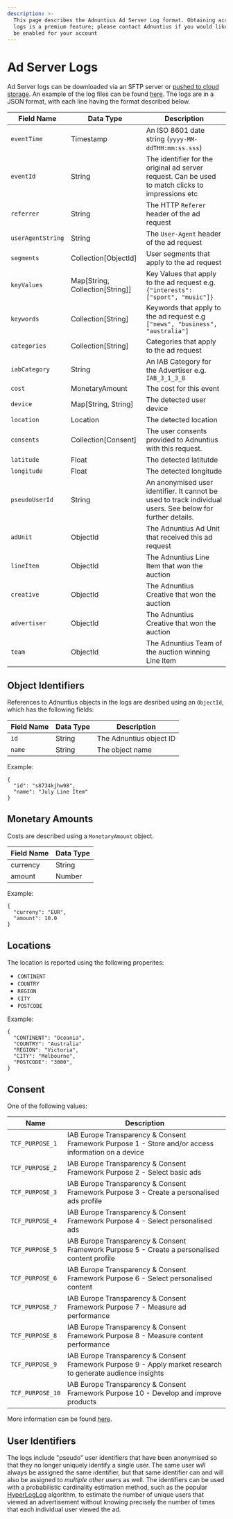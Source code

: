 ```yaml
---
description: >-
  This page describes the Adnuntius Ad Server Log format. Obtaining access to
  logs is a premium feature; please contact Adnuntius if you would like this to
  be enabled for your account
---
```


# Ad Server Logs

Ad Server logs can be downloaded via an SFTP server or [pushed to cloud storage](../adnuntius-data/user-interface-guide/admin/data-exports.md). An example of the log files can be found [here](https://api.adnuntius.com/rawlogs/). The logs are in a JSON format, with each line having the format described below.

| Field Name        | Data Type                         | Description                                                                                                |
| ----------------- | --------------------------------- | ---------------------------------------------------------------------------------------------------------- |
| `eventTime`       | Timestamp                         | An ISO 8601 date string (`yyyy-MM-ddTHH:mm:ss.sss`)                                                        |
| `eventId`         | String                            | The identifier for the original ad server request. Can be used to match clicks to impressions etc          |
| `referrer`        | String                            | The HTTP `Referer` header of the ad request                                                                |
| `userAgentString` | String                            | The `User-Agent` header of the ad request                                                                  |
| `segments`        | Collection\[ObjectId]             | User segments that apply to the ad request                                                                 |
| `keyValues`       | Map\[String, Collection\[String]] | Key Values that apply to the ad request e.g. `{"interests":["sport", "music"]}`                            |
| `keywords`        | Collection\[String]               | Keywords that apply to the ad request e.g `["news", "business", "australia"]`                              |
| `categories`      | Collection\[String]               | Categories that apply to the ad request                                                                    |
| `iabCategory`     | String                            | An IAB Category for the Advertiser e.g. `IAB_3_1_3_8`                                                      |
| `cost`            | MonetaryAmount                    | The cost for this event                                                                                    |
| `device`          | Map\[String, String]              | The detected user device                                                                                   |
| `location`        | Location                          | The detected location                                                                                      |
| `consents`        | Collection\[Consent]              | The user consents provided to Adnuntius with this request.                                                 |
| `latitude`        | Float                             | The detected latitutde                                                                                     |
| `longitude`       | Float                             | The detected longitude                                                                                     |
| `pseudoUserId`    | String                            | An anonymised user identifier. It cannot be used to track individual users. See below for further details. |
| `adUnit`          | ObjectId                          | The Adnuntius Ad Unit that received this ad request                                                        |
| `lineItem`        | ObjectId                          | The Adnuntius Line Item that won the auction                                                               |
| `creative`        | ObjectId                          | The Adnuntius Creative that won the auction                                                                |
| `advertiser`      | ObjectId                          | The Adnuntius Creative that won the auction                                                                |
| `team`            | ObjectId                          | The Adnuntius Team of the auction winning Line Item                                                        |


## Object Identifiers

References to Adnuntius objects in the logs are desribed using an `ObjectId`, which has the following fields:

| Field Name | Data Type | Description             |
| ---------- | --------- | ----------------------- |
| `id`       | String    | The Adnuntius object ID |
| `name`     | String    | The object name         |

Example:

```
{ 
  "id": "s8734kjhw98",
  "name": "July Line Item"
}
```

## Monetary Amounts

Costs are described using a `MonetaryAmount` object.

| Field Name | Data Type |
| ---------- | --------- |
| currency   | String    |
| amount     | Number    |

Example:

```
{ 
  "curreny": "EUR",
  "amount": 10.0
}
```

## Locations

The location is reported using the following properites:

* `CONTINENT`
* `COUNTRY`
* `REGION`
* `CITY`
* `POSTCODE`

Example:

```
{
  "CONTINENT": "Oceania",
  "COUNTRY": "Australia"
  "REGION": "Victoria",
  "CITY": "Melbourne",
  "POSTCODE": "3000",
}
```

## Consent

One of the following values:

| Name             | Description                                                                                                 |
| ---------------- | ----------------------------------------------------------------------------------------------------------- |
| `TCF_PURPOSE_1`  | IAB Europe Transparency & Consent Framework Purpose 1 - Store and/or access information on a device         |
| `TCF_PURPOSE_2`  | IAB Europe Transparency & Consent Framework Purpose 2 - Select basic ads                                    |
| `TCF_PURPOSE_3`  | IAB Europe Transparency & Consent Framework Purpose 3 - Create a personalised ads profile                   |
| `TCF_PURPOSE_4`  | IAB Europe Transparency & Consent Framework Purpose 4 - Select personalised ads                             |
| `TCF_PURPOSE_5`  | IAB Europe Transparency & Consent Framework Purpose 5 - Create a personalised content profile               |
| `TCF_PURPOSE_6`  | IAB Europe Transparency & Consent Framework Purpose 6 - Select personalised content                         |
| `TCF_PURPOSE_7`  | IAB Europe Transparency & Consent Framework Purpose 7 - Measure ad performance                              |
| `TCF_PURPOSE_8`  | IAB Europe Transparency & Consent Framework Purpose 8 - Measure content performance                         |
| `TCF_PURPOSE_9`  | IAB Europe Transparency & Consent Framework Purpose 9 - Apply market research to generate audience insights |
| `TCF_PURPOSE_10` | IAB Europe Transparency & Consent Framework Purpose 10 - Develop and improve products                       |

More information can be found [here](https://iabeurope.eu/iab-europe-transparency-consent-framework-policies/#Appendix\_A\_Purposes\_and\_Features\_Definitions).

## User Identifiers

The logs include "pseudo" user identifiers that have been anonymised so that they no longer uniquely identify a single user. The same user _will_ always be assigned the same identifier, but that same identifier can and will also be assigned to _multiple other users_ as well. The identifiers can be used with a probabilistic cardinality estimation method, such as the popular [HyperLogLog](https://en.wikipedia.org/wiki/HyperLogLog) algorithm, to estimate the number of unique users that viewed an advertisement without knowing precisely the number of times that each individual user viewed the ad.
